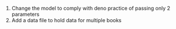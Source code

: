 1. Change the model to comply with deno practice of passing only 2 parameters
2. Add a data file to hold data for multiple books
